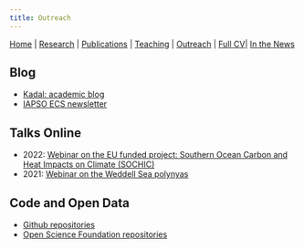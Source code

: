 ```yaml
---
title: Outreach
---
```

[Home](index.html) | [Research](research.html) | [Publications](publications.html) | [Teaching](teaching.html) | [Outreach](outreach.html) |  [Full CV](https://github.com/adityarn/CV/blob/master/CV.pdf)| [In the News](news.html)

## Blog

* [Kadal: academic blog](https://adityarn.github.io/kadal/)
* [IAPSO ECS newsletter](https://www.iapsoecs.org/newsletter/)


## Talks Online

* 2022: [Webinar on the EU funded project: Southern Ocean Carbon and Heat Impacts on Climate (SOCHIC)](https://www.youtube.com/watch?v=Usky53wAa80)
* 2021: [Webinar on the Weddell Sea polynyas](https://www.youtube.com/watch?v=C1HVuRRD-fI&t=304s)


## Code and Open Data

* [Github repositories](https://github.com/adityarn)
* [Open Science Foundation repositories](https://osf.io/gcjbk/)
